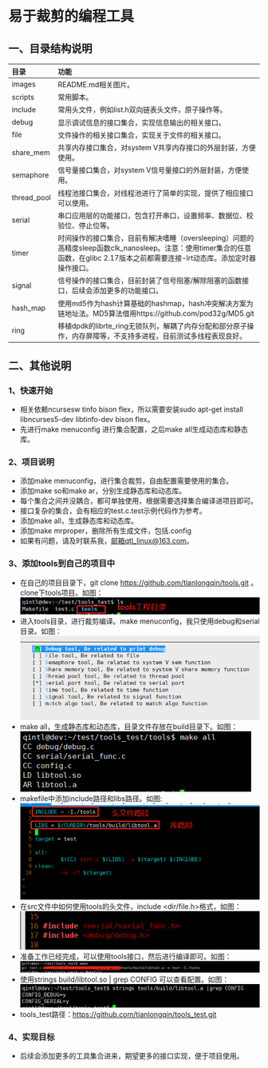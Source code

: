 # 易于裁剪的编程工具
## 一、目录结构说明
|目录|功能|
|:---|:---|
|images|README.md相关图片。|
|scripts|常用脚本。|
|include|常用头文件，例如list.h双向链表头文件，原子操作等。|
|debug|显示调试信息的接口集合，实现信息输出的相关接口。|
|file|文件操作的相关接口集合，实现关于文件的相关接口。|
|share_mem|共享内存接口集合，对system V共享内存接口的外层封装，方便使用。|
|semaphore|信号量接口集合，对system V信号量接口的外层封装，方便使用。|
|thread_pool|线程池接口集合，对线程池进行了简单的实现，提供了相应接口可以使用。|
|serial|串口应用层的功能接口，包含打开串口，设置频率、数据位、校验位、停止位等。|
|timer|时间操作的接口集合，目前有解决嗜睡（oversleeping）问题的高精度sleep函数clk_nanosleep。注意：使用timer集合的任意函数，在glibc 2.17版本之前都需要连接-lrt动态库。添加定时器操作接口。|
|signal|信号操作的接口集合，目前封装了信号阻塞/解除阻塞的函数接口，后续会添加更多的功能接口。|
|hash_map|使用md5作为hash计算基础的hashmap，hash冲突解决方案为链地址法。MD5算法借用https://github.com/pod32g/MD5.git|
|ring|移植dpdk的librte_ring无锁队列，解耦了内存分配和部分原子操作，内存屏障等，不支持多进程，目前测试多线程表现良好。|
## 二、其他说明
### 1、快速开始
* 相关依赖ncursesw tinfo bison flex，所以需要安装sudo apt-get install libncurses5-dev libtinfo-dev bison flex。
* 先进行make menuconfig 进行集合配置，之后make all生成动态库和静态库。
### 2、项目说明
* 添加make menuconfig，进行集合裁剪，自由配置需要使用的集合。
* 添加make so和make ar，分别生成静态库和动态库。
* 每个集合之间并没耦合，都可单独使用，根据需要选择集合编译进项目即可。
* 接口复杂的集合，会有相应的test.c.test示例代码作为参考。
* 添加make all，生成静态库和动态库。
* 添加make mrproper，删除所有生成文件，包括.config
* 如果有问题，请及时联系我，邮箱qtl_linux@163.com。
### 3、添加tools到自己的项目中
* 在自己的项目目录下，git clone https://github.com/tianlongqin/tools.git 。clone下tools项目。如图：
 ![CONFIG](https://github.com/tianlongqin/tools/blob/master/images/ls.png)
* 进入tools目录，进行裁剪编译。make menuconfig，我只使用debug和serial目录。如图：
 ![CONFIG](https://github.com/tianlongqin/tools/blob/master/images/menuconfig1.png)
* make all，生成静态库和动态库，目录文件存放在build目录下。如图：
 ![CONFIG](https://github.com/tianlongqin/tools/blob/master/images/makeall.png)
* makefile中添加include路径和libs路径。如图:
 ![CONFIG](https://github.com/tianlongqin/tools/blob/master/images/makefile.png)
* 在src文件中如何使用tools的头文件，include <dir/file.h>格式，如图：
 ![CONFIG](https://github.com/tianlongqin/tools/blob/master/images/incldue.png)
* 准备工作已经完成，可以使用tools接口，然后进行编译即可。如图：
 ![CONFIG](https://github.com/tianlongqin/tools/blob/master/images/make.png)
 * 使用strings build/libtool.so | grep CONFIG 可以查看配置。如图：
 ![CONFIG](https://github.com/tianlongqin/tools/blob/master/images/CONFIG1.png)
 * tools_test路径：https://github.com/tianlongqin/tools_test.git
### 4、实现目标
* 后续会添加更多的工具集合进来，期望更多的接口实现，便于项目使用。
